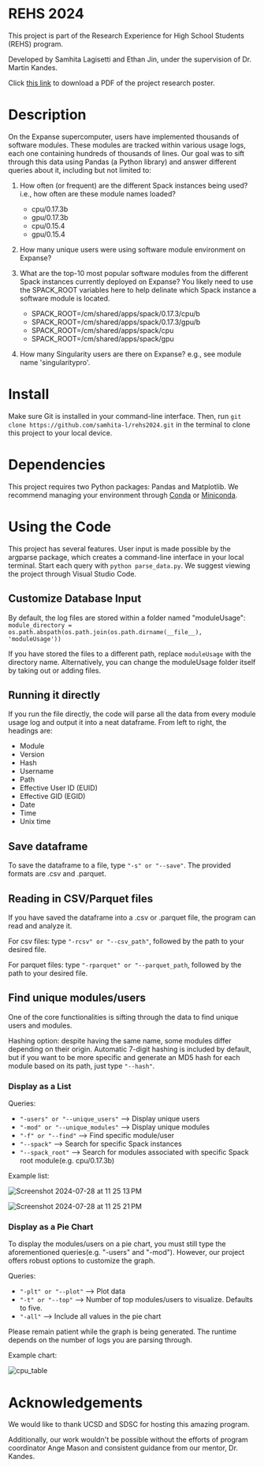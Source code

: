 # REHS 2024
This project is part of the Research Experience for High School Students (REHS) program. 

Developed by Samhita Lagisetti and Ethan Jin, under the supervision of Dr. Martin Kandes.

Click [this link](https://github.com/user-attachments/files/16488524/Ethan.J.Samhita.L.Martin.K.REHS.2024.pdf) to download a PDF of the project research poster.


# Description
On the Expanse supercomputer, users have implemented thousands of software modules. These modules are tracked within various usage logs, each one containing hundreds of thousands of lines. Our goal was to sift through this data using Pandas (a Python library) and answer different queries about it, including but not limited to:

  1. How often (or frequent) are the different Spack instances being used? i.e., how often are these module names loaded?
     - cpu/0.17.3b
     - gpu/0.17.3b
     - cpu/0.15.4
     - gpu/0.15.4
    
  2. How many unique users were using software module environment on Expanse?
  
  3. What are the top-10 most popular software modules from the different Spack instances currently deployed on Expanse? You likely need to use the SPACK_ROOT variables here to help delinate which Spack instance a software module is located.
     - SPACK_ROOT=/cm/shared/apps/spack/0.17.3/cpu/b
     - SPACK_ROOT=/cm/shared/apps/spack/0.17.3/gpu/b
     - SPACK_ROOT=/cm/shared/apps/spack/cpu
     - SPACK_ROOT=/cm/shared/apps/spack/gpu
    
  4. How many Singularity users are there on Expanse? e.g., see module name 'singularitypro'.


# Install
Make sure Git is installed in your command-line interface. Then, run `git clone https://github.com/samhita-l/rehs2024.git` in the terminal to clone this project to your local device. 

# Dependencies
This project requires two Python packages: Pandas and Matplotlib. We recommend managing your environment through [Conda](https://docs.conda.io/projects/conda/en/stable/) or [Miniconda](https://docs.anaconda.com/miniconda/).

# Using the Code
This project has several features. User input is made possible by the argparse package, which creates a command-line interface in your local terminal. Start each query with `python parse_data.py`. We suggest viewing the project through Visual Studio Code.

## Customize Database Input
By default, the log files are stored within a folder named "moduleUsage": `module_directory = os.path.abspath(os.path.join(os.path.dirname(__file__), 'moduleUsage'))`

If you have stored the files to a different path, replace `moduleUsage` with the directory name. Alternatively, you can change the moduleUsage folder itself by taking out or adding files.

## Running it directly
If you run the file directly, the code will parse all the data from every module usage log and output it into a neat dataframe. From left to right, the headings are:
  - Module
  - Version
  - Hash
  - Username
  - Path
  - Effective User ID (EUID)
  - Effective GID (EGID)
  - Date
  - Time
  - Unix time
## Save dataframe
To save the dataframe to a file, type `"-s" or "--save"`. The provided formats are .csv and .parquet.
## Reading in CSV/Parquet files
If you have saved the dataframe into a .csv or .parquet file, the program can read and analyze it.

For csv files: type `"-rcsv" or "--csv_path"`, followed by the path to your desired file.

For parquet files: type `"-rparquet" or "--parquet_path`, followed by the path to your desired file.
## Find unique modules/users
One of the core functionalities is sifting through the data to find unique users and modules.

Hashing option: despite having the same name, some modules differ depending on their origin. Automatic 7-digit hashing is included by default, but if you want to be more specific and generate an MD5 hash for each module based on its path, just type `"--hash"`.
### Display as a List
Queries:
  - `"-users" or "--unique_users"` --> Display unique users
  - `"-mod" or "--unique_modules"` --> Display unique modules
  - `"-f" or "--find"` --> Find specific module/user
  - `"--spack"` --> Search for specific Spack instances
  - `"--spack_root"` --> Search for modules associated with specific Spack root module(e.g. cpu/0.17.3b)

Example list:

![Screenshot 2024-07-28 at 11 25 13 PM](https://github.com/user-attachments/assets/e02837ea-0f3b-493b-9cea-223228d3cb72)

![Screenshot 2024-07-28 at 11 25 21 PM](https://github.com/user-attachments/assets/8532a912-941b-4bcf-b03d-4c5de803555c)
### Display as a Pie Chart
To display the modules/users on a pie chart, you must still type the aforementioned queries(e.g. "-users" and "-mod"). However, our project offers robust options to customize the graph.

Queries: 
  - `"-plt" or "--plot"` --> Plot data
  - `"-t" or "--top"` --> Number of top modules/users to visualize. Defaults to five.
  - `"-all"` --> Include all values in the pie chart

Please remain patient while the graph is being generated. The runtime depends on the number of logs you are parsing through.

Example chart:

![cpu_table](https://github.com/user-attachments/assets/97ec0059-fee8-4824-924a-044f448e785c)


# Acknowledgements
We would like to thank UCSD and SDSC for hosting this amazing program. 

Additionally, our work wouldn't be possible without the efforts of program coordinator Ange Mason and consistent guidance from our mentor, Dr. Kandes.

